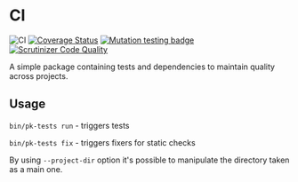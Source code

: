 # CI

![CI](https://github.com/piotrkreft/ci/workflows/CI/badge.svg)
[![Coverage Status](https://coveralls.io/repos/github/piotrkreft/ci/badge.svg)](https://coveralls.io/github/piotrkreft/ci)
[![Mutation testing badge](https://img.shields.io/endpoint?style=flat&url=https%3A%2F%2Fbadge-api.stryker-mutator.io%2Fgithub.com%2Fpiotrkreft%2Fci%2Fmaster)](https://infection.github.io)
[![Scrutinizer Code Quality](https://scrutinizer-ci.com/g/piotrkreft/ci/badges/quality-score.png?b=master)](https://scrutinizer-ci.com/g/piotrkreft/ci/?branch=master)

A simple package containing tests and dependencies to maintain quality across projects.

## Usage

`bin/pk-tests run` - triggers tests

`bin/pk-tests fix` - triggers fixers for static checks

By using `--project-dir` option it's possible to manipulate the directory taken as a main one.
